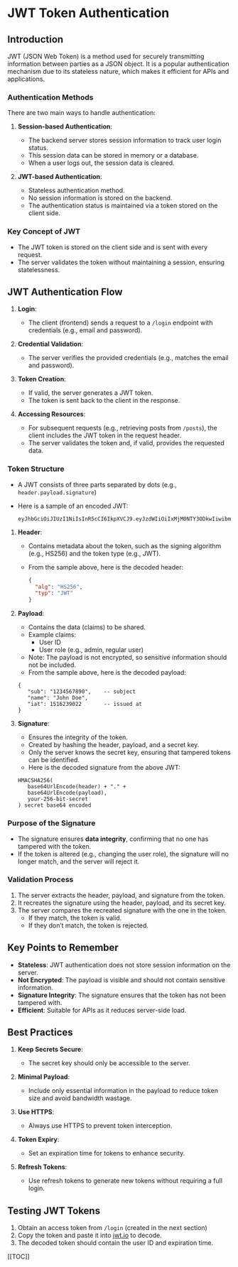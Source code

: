 # JWT Token Authentication

## Introduction

JWT (JSON Web Token) is a method used for securely transmitting information between parties as a JSON object. It is a popular authentication mechanism due to its stateless nature, which makes it efficient for APIs and applications.

### Authentication Methods

There are two main ways to handle authentication:

1. **Session-based Authentication**:
   - The backend server stores session information to track user login status.
   - This session data can be stored in memory or a database.
   - When a user logs out, the session data is cleared.

2. **JWT-based Authentication**:
   - Stateless authentication method.
   - No session information is stored on the backend.
   - The authentication status is maintained via a token stored on the client side.

### Key Concept of JWT

- The JWT token is stored on the client side and is sent with every request.
- The server validates the token without maintaining a session, ensuring statelessness.

## JWT Authentication Flow

1. **Login**:
   - The client (frontend) sends a request to a `/login` endpoint with credentials (e.g., email and password).

2. **Credential Validation**:
   - The server verifies the provided credentials (e.g., matches the email and password).

3. **Token Creation**:
   - If valid, the server generates a JWT token.
   - The token is sent back to the client in the response.

4. **Accessing Resources**:
   - For subsequent requests (e.g., retrieving posts from `/posts`), the client includes the JWT token in the request header.
   - The server validates the token and, if valid, provides the requested data.

### Token Structure

- A JWT consists of three parts separated by dots (e.g., `header.payload.signature`)
- Here is a sample of an encoded JWT:

   ```plaintext
   eyJhbGciOiJIUzI1NiIsInR5cCI6IkpXVCJ9.eyJzdWIiOiIxMjM0NTY3ODkwIiwibmFtZSI6IkpvaG4gRG9lIiwiaWF0IjoxNTE2MjM5MDIyfQ.SflKxwRJSMeKKF2QT4fwpMeJf36POk6yJV_adQssw5c
   ```

1. **Header**:
   - Contains metadata about the token, such as the signing algorithm (e.g., HS256) and the token type (e.g., JWT).
   - From the sample above, here is the decoded header:

     ```json
     {
       "alg": "HS256",
       "typ": "JWT"
     }
     ```

2. **Payload**:
   - Contains the data (claims) to be shared.
   - Example claims:
     - User ID
     - User role (e.g., admin, regular user)
   - Note: The payload is not encrypted, so sensitive information should not be included.
   - From the sample above, here is the decoded payload:

   ```plaintext
   {
      "sub": "1234567890",    -- subject
      "name": "John Doe",
      "iat": 1516239022       -- issued at
   }
   ```

3. **Signature**:
   - Ensures the integrity of the token.
   - Created by hashing the header, payload, and a secret key.
   - Only the server knows the secret key, ensuring that tampered tokens can be identified.
   - Here is the decoded signature from the above JWT:

   ```plaintext
   HMACSHA256(
      base64UrlEncode(header) + "." +
      base64UrlEncode(payload),
      your-256-bit-secret
   ) secret base64 encoded
   ```

### Purpose of the Signature

- The signature ensures **data integrity**, confirming that no one has tampered with the token.
- If the token is altered (e.g., changing the user role), the signature will no longer match, and the server will reject it.

### Validation Process

1. The server extracts the header, payload, and signature from the token.
2. It recreates the signature using the header, payload, and its secret key.
3. The server compares the recreated signature with the one in the token.
   - If they match, the token is valid.
   - If they don’t match, the token is rejected.

## Key Points to Remember

- **Stateless**: JWT authentication does not store session information on the server.
- **Not Encrypted**: The payload is visible and should not contain sensitive information.
- **Signature Integrity**: The signature ensures that the token has not been tampered with.
- **Efficient**: Suitable for APIs as it reduces server-side load.

## Best Practices

1. **Keep Secrets Secure**:
   - The secret key should only be accessible to the server.

2. **Minimal Payload**:
   - Include only essential information in the payload to reduce token size and avoid bandwidth wastage.

3. **Use HTTPS**:
   - Always use HTTPS to prevent token interception.

4. **Token Expiry**:
   - Set an expiration time for tokens to enhance security.

5. **Refresh Tokens**:
   - Use refresh tokens to generate new tokens without requiring a full login.

## Testing JWT Tokens

1. Obtain an access token from `/login` (created in the next section)
2. Copy the token and paste it into [jwt.io](https://jwt.io/) to decode.
3. The decoded token should contain the user ID and expiration time.

[[TOC]]
